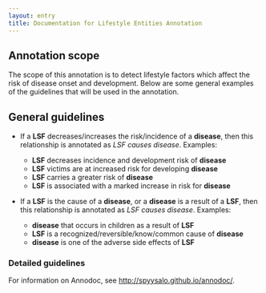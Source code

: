 ```yaml
---
layout: entry
title: Documentation for Lifestyle Entities Annotation
---
```


## Annotation scope

The scope of this annotation is to detect lifestyle factors which affect the risk of disease onset and development. Below are some general examples of the guidelines that will be used in the annotation.

## General guidelines

* If a __LSF__ decreases/increases the risk/incidence of a __disease__, then this relationship is annotated as _LSF causes disease_. Examples:
  * __LSF__ decreases incidence and development risk of __disease__
  * __LSF__ victims are at increased risk for developing __disease__
  * __LSF__ carries a greater risk of __disease__
  * __LSF__ is associated with a marked increase in risk for __disease__

* If a __LSF__ is the cause of a __disease__, or a __disease__ is a result of a __LSF__, then this relationship is annotated as _LSF causes disease_. Examples:
  * __disease__ that occurs in children as a result of __LSF__
  * __LSF__ is a recognized/reversible/know/common cause of __disease__ 
  * __disease__ is one of the adverse side effects of __LSF__ 

### Detailed guidelines

For information on Annodoc, see <http://spyysalo.github.io/annodoc/>.
